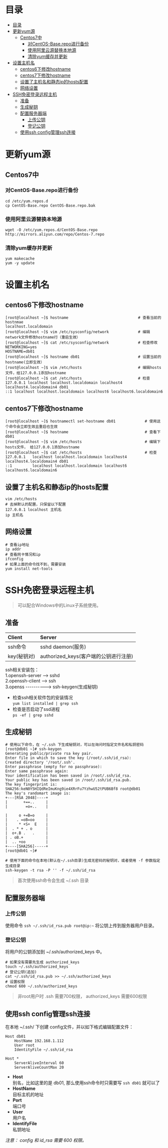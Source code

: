 <!--
 * @Autor: 李逍遥
 * @Date: 2021-03-02 08:48:20
 * @LastEditors: 李逍遥
 * @LastEditTime: 2021-03-25 18:03:51
 * @Descriptiong: 
-->

# 目录 #

- [目录](#目录)
- [更新yum源](#更新yum源)
  - [Centos7中](#centos7中)
    - [对CentOS-Base.repo进行备份](#对centos-baserepo进行备份)
    - [使用阿里云源替换本地源](#使用阿里云源替换本地源)
    - [清除yum缓存并更新](#清除yum缓存并更新)
- [设置主机名](#设置主机名)
  - [centos6下修改hostname](#centos6下修改hostname)
  - [centos7下修改hostname](#centos7下修改hostname)
  - [设置了主机名和静态ip的hosts配置](#设置了主机名和静态ip的hosts配置)
  - [网络设置](#网络设置)
- [SSH免密登录远程主机](#ssh免密登录远程主机)
  - [准备](#准备)
  - [生成秘钥](#生成秘钥)
  - [配置服务器端](#配置服务器端)
    - [上传公钥](#上传公钥)
    - [登记公钥](#登记公钥)
  - [使用ssh config管理ssh连接](#使用ssh-config管理ssh连接)

# 更新yum源 #

## Centos7中 ##

### 对CentOS-Base.repo进行备份 ###

```shell
cd /etc/yum.repos.d
cp CentOS-Base.repo CentOS-Base.repo.bak
```

### 使用阿里云源替换本地源 ###

```shell
wget -O /etc/yum.repos.d/CentOS-Base.repo http://mirrors.aliyun.com/repo/Centos-7.repo
```

### 清除yum缓存并更新 ###

```shell
yum makecache
yum -y update
```

# 设置主机名 #

## centos6下修改hostname ##

```shell
[root@localhost ~]$ hostname                               # 查看当前的hostnmae
localhost.localdomain
[root@localhost ~]$ vim /etc/sysconfig/network             # 编辑network文件修改hostname行（重启生效）
[root@localhost ~]$ cat /etc/sysconfig/network             # 检查修改
NETWORKING=yes
HOSTNAME=db01
[root@localhost ~]$ hostname db01                          # 设置当前的hostname(立即生效）
[root@localhost ~]$ vim /etc/hosts                         # 编辑hosts文件，给127.0.0.1添加hostname
[root@localhost ~]$ cat /etc/hosts                         # 检查
127.0.0.1 localhost localhost.localdomain localhost4 localhost4.localdomain4 db01
::1 localhost localhost.localdomain localhost6 localhost6.localdomain6
```

## centos7下修改hostname ##

```shell
[root@localhost ~]$ hostnamectl set-hostname db01             # 使用这个命令会立即生效且重启也生效
[root@localhost ~]$ hostname                                  # 查看下
db01
[root@localhost ~]$ vim /etc/hosts                            # 编辑下hosts文件， 给127.0.0.1添加hostname
[root@localhost ~]$ cat /etc/hosts                            # 检查
127.0.0.1   localhost localhost.localdomain localhost4 localhost4.localdomain4 db01
::1         localhost localhost.localdomain localhost6 localhost6.localdomain6
```

## 设置了主机名和静态ip的hosts配置 ##

```shell
vim /etc/hosts
# 去掉默认的配置，只保留以下配置
127.0.0.1 localhost 主机名
ip 主机名
```

## 网络设置 ##

```shell
# 查看ip地址
ip addr
# 查看网卡情况和ip
ifconfig
# 如果上面的命令找不到，需要安装
yum install net-tools
```

# SSH免密登录远程主机 #

>可以配合Windows中的Linux子系统使用。  

## 准备 ##

|Client|Server|
|:-|:-|
|ssh命令|sshd daemon(服务)|
|key(秘钥对)|authorized_keys(客户端的公钥进行注册)|

ssh相关安装包：  
1.openssh-server --> sshd  
2.openssh-client --> ssh  
3.openss ----------> ssh-keygen(生成秘钥)  

- 检查ssh相关软件包的安装情况  
  `yum list installed | grep ssh`  
- 检查是否启动了ssd进程  
  `ps -ef | grep sshd`  

## 生成秘钥 ##

```shell
# 使用以下命令，在 ~/.ssh 下生成秘钥对，可以在询问时指定文件名和私钥密码
[root@db01 ~]# ssh-keygen
Generating public/private rsa key pair.
Enter file in which to save the key (/root/.ssh/id_rsa):
Created directory '/root/.ssh'.
Enter passphrase (empty for no passphrase):
Enter same passphrase again:
Your identification has been saved in /root/.ssh/id_rsa.
Your public key has been saved in /root/.ssh/id_rsa.pub.
The key fingerprint is:
SHA256:keN0Y5HIQdReImuKng9ie4XRrFu7YzhwU52tPUB6Bf8 root@db01
The key's randomart image is:
+---[RSA 2048]----+
|       +==..     |
|        =o=..    |

|     o +=B=o     |
|    . =oB=oo     |
|     * +S+  E    |
|  . * + . o      |
|  o+.B .   .     |
| . oB.+          |
|  .. +oo         |
+----[SHA256]-----+
[root@db01 ~]#

# 使用下面的命令在本地(默认在~/.ssh目录)生成无密码的秘钥对，或者使用 -f 参数指定生成目录
ssh-keygen -t rsa -P '' -f ~/.ssh/id_rsa
```

>首次使用ssh命令会生成 ~/.ssh 目录

## 配置服务器端 ##

### 上传公钥 ###

使用命令 `ssh ~/.ssh/id_rsa.pub root@ip:~` 将公钥上传到服务器用户目录。  

### 登记公钥 ###

将用户的公钥添加到 ~/.ssh/authorized_keys 中。  

```shell
# 如果没有需要先生成 authorized_keys
touch ~/.ssh/authorized_keys
# 登记公钥(追加)
cat ~/.ssh/id_rsa.pub >> ~/.ssh/authorized_keys
# 设置权限
chmod 600 ~/.ssh/authorized_keys
```

>非root用户时 .ssh 需要700权限， authorized_keys 需要600权限

## 使用ssh config管理ssh连接 ##

在本地 ~/.ssh/ 下创建 config文件，并以如下格式编辑配置文件：  

```config
Host db01
    HostName 192.168.1.112
    User root
    IdentityFile ~/.ssh/id_rsa

Host *
    ServerAliveInterval 60
    ServerAliveCountMax 20
```

- **Host**  
  别名，比如这里的是 db01, 那么使用ssh命令时只需要写 `ssh db01` 就可以了  
- **HostName**  
  目标主机的地址  
- **Port**  
  端口号  
- **User**  
  用户名  
- **IdentifyFile**  
  私钥地址  

*注意： config 和 id_rsa 需要 600 权限。*  
